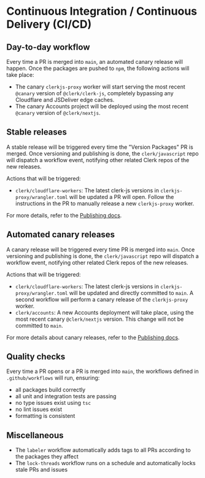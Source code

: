 # Continuous Integration / Continuous Delivery (CI/CD)

## Day-to-day workflow

Every time a PR is merged into `main`, an automated canary release will happen. Once the packages are pushed to `npm`, the following actions will take place:

- The canary `clerkjs-proxy` worker will start serving the most recent `@canary` version of `@clerk/clerk-js`, completely bypassing any Cloudflare and JSDeliver edge caches.
- The canary Accounts project will be deployed using the most recent `@canary` version of `@clerk/nextjs`.

## Stable releases

A stable release will be triggered every time the "Version Packages" PR is merged. Once versioning and publishing is done, the `clerk/javascript` repo will dispatch a workflow event, notifying other related Clerk repos of the new releases.

Actions that will be triggered:

- `clerk/cloudflare-workers`: The latest clerk-js versions in `clerkjs-proxy/wrangler.toml` will be updated a PR will open. Follow the instructions in the PR to manually release a new `clerkjs-proxy` worker.

For more details, refer to the [Publishing docs](https://github.com/clerk/javascript/blob/main/docs/PUBLISH.md).

## Automated canary releases

A canary release will be triggered every time PR is merged into `main`. Once versioning and publishing is done, the `clerk/javascript` repo will dispatch a workflow event, notifying other related Clerk repos of the new releases.

Actions that will be triggered:

- `clerk/cloudflare-workers`: The latest clerk-js versions in `clerkjs-proxy/wrangler.toml` will be updated and directly committed to `main`. A second workflow will perform a canary release of the `clerkjs-proxy` worker.
- `clerk/accounts`: A new Accounts deployment will take place, using the most recent canary `@clerk/nextjs` version. This change will not be committed to `main`.

For more details about canary releases, refer to the [Publishing docs](https://github.com/clerk/javascript/blob/main/docs/PUBLISH.md).

## Quality checks

Every time a PR opens or a PR is merged into `main`, the workflows defined in `.github/workflows` will run, ensuring:

- all packages build correctly
- all unit and integration tests are passing
- no type issues exist using `tsc`
- no lint issues exist
- formatting is consistent

## Miscellaneous

- The `labeler` workflow automatically adds tags to all PRs according to the packages they affect
- The `lock-threads` workflow runs on a schedule and automatically locks stale PRs and issues
